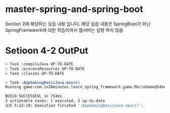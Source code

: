 # master-spring-and-spring-boot
Section 2에 해당하는 실습 내용 입니다. 
해당 실습 내용은 SpringBoot가 아닌 SpringFramework에 대한 학습이여서
웹서버는 실행 하지 않음
# Setioon 4-2 OutPut
```bash
> Task :compileJava UP-TO-DATE
> Task :processResources UP-TO-DATE
> Task :classes UP-TO-DATE

> Task :AppGamingBasicJava.main()
Running game:com.in28minutes.learn_spring_framework.game.MarioGame@54bedef2

BUILD SUCCESSFUL in 754ms
3 actionable tasks: 1 executed, 2 up-to-date
오후 5:22:19: Execution finished ':AppGamingBasicJava.main()'.

```